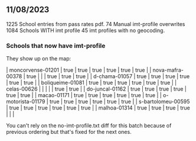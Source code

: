 ## 11/08/2023

1225 School entries from pass rates pdf.
74 Manual imt-profile overwrites
1084 Schools WITH imt profile
45 imt profiles with no geocoding.

### Schools that now have imt-profile

They show up on the map:

| moncorvense-01201  | true | true | true | true | true | true |
| nova-mafra-00378   | true |      |      | true | true | true |
| d-chama-01057      | true | true | true | true | true | true |
| boliqueime-01081   | true | true | true | true | true | true |
| celas-00626        |      |      |      |      | true | true |
| do-juncal-01162    | true | true | true | true | true | true |
| macao-01171        | true | true | true | true | true | true |
| o-motorista-01179  | true | true | true | true | true | true |
| s-bartolomeu-00595 | true | true | true | true | true | true |
| malhoa-01314       | true | true | true | true |      |      |

You can't rely on the no-imt-profile.txt diff for this batch because of previous ordering but that's fixed for the next ones.
